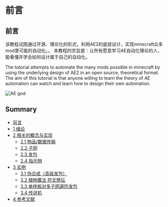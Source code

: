 # 前言

## 前言

该教程试图通过开源、理论化的形式，利用AE2的底层设计，实现minecraft众多mod里可能的自动化。。 本教程的宗旨是：让所有愿意学习AE自动化理论的人，能看懂并学会如何设计属于自己的自动化。

The tutorial attempts to automate the many mods possible in minecraft by using the underlying design of AE2 in an open source, theoretical format. The aim of this tutorial is that anyone willing to learn the theory of AE automation can watch and learn how to design their own automation.

![AE god](https://github.com/philogos/Applied-Energistics-2-From-Mastery-to-Ultimate-tutorial-series/assets/113762899/478cdd5a-6b31-4129-9462-c66843be1247)

## Summary

* [前言](./)
* [1 绪论](1-绪论.md)
* [2 相关的概念与实现](2-相关的概念与实现/)
  * [2.1 物品/数据传输](2-相关的概念与实现/2.1-物品（数据）传输.md)
  * [2.2 子网](2-相关的概念与实现/2.2-子网.md)
  * [2.3 发包](2-相关的概念与实现/2.3-发包.md)
  * [2.4 指示物](2-xiang-guan-de-gai-nian-yu-shi-xian/2.4-zhi-shi-wu/)
* [3 实例](3-实例/)
  * [3.1 伪合成（高级发包）](2-xiang-guan-de-gai-nian-yu-shi-xian/2.4-zhi-shi-wu/3.1-wei-he-cheng-gao-ji-fa-bao.md)
  * [3.2 植物魔法 符文祭坛](3-实例/3.2-植物魔法符文祭坛.md)
  * [3.3 单样板对多子网遍历发包](3-实例/3.3-单样板对多子网遍历发包.md)
  * [3.4 传送机](3-实例/3.4-传送机.md)
* [4 参考文献](4-参考文献.md)
